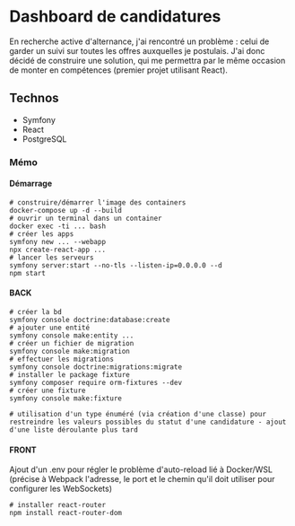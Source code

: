 # Dashboard de candidatures

En recherche active d'alternance, j'ai rencontré un problème : celui de garder un suivi sur toutes les offres auxquelles je postulais. J'ai donc décidé de construire une solution, qui me permettra par le même occasion de monter en compétences (premier projet utilisant React).

## Technos 
- Symfony
- React
- PostgreSQL

### Mémo

#### Démarrage
```
# construire/démarrer l'image des containers
docker-compose up -d --build
# ouvrir un terminal dans un container
docker exec -ti ... bash
# créer les apps
symfony new ... --webapp
npx create-react-app ...
# lancer les serveurs
symfony server:start --no-tls --listen-ip=0.0.0.0 --d
npm start
```

#### BACK
```
# créer la bd 
symfony console doctrine:database:create
# ajouter une entité
symfony console make:entity ...
# créer un fichier de migration
symfony console make:migration
# effectuer les migrations 
symfony console doctrine:migrations:migrate
# installer le package fixture
symfony composer require orm-fixtures --dev
# créer une fixture
symfony console make:fixture

# utilisation d'un type énuméré (via création d'une classe) pour restreindre les valeurs possibles du statut d'une candidature - ajout d'une liste déroulante plus tard
```


#### FRONT
Ajout d'un .env pour régler le problème d'auto-reload lié à Docker/WSL (précise à Webpack l'adresse, le port et le chemin qu'il doit utiliser pour configurer les WebSockets)
```
# installer react-router
npm install react-router-dom
```